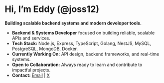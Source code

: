 # Hi, I’m Eddy (@joss12)
**Building scalable backend systems and modern developer tools.**

- **Backend & Systems Developer** focused on building reliable, scalable APIs and services.
- **Tech Stack:** Node.js, Express, TypeScript, Golang, NestJS, MySQL, PostgreSQL, MongoDB, Docker.
- **Currently Working On:** API design, backend frameworks, and real-time systems.
- **Open to Collaboration:** Always ready to learn and contribute to impactful projects.
- **Contact:** [Email](mailto:drh374@gmail.com) | [X](https://x.com/mouity_eddy)


